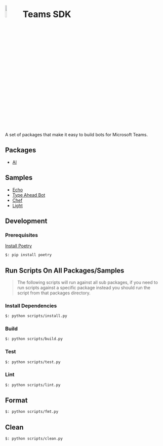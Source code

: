 # <img src="../assets/icon.png" height="10%" width="10%" /> Teams SDK

A set of packages that make it easy to build bots for Microsoft Teams.

## Packages

- [AI](./packages/ai/)

## Samples

- [Echo](./samples/01.messaging.a.echoBot/)
- [Type Ahead Bot](./samples/03.adaptiveCards.a.typeAheadBot/)
- [Chef](./samples/04.ai.a.teamsChefBot/)
- [Light](./samples/04.ai.c.actionMapping.lightBot/)

## Development

### Prerequisites

[Install Poetry](https://python-poetry.org/docs/)

```bash
$: pip install poetry
```

## Run Scripts On All Packages/Samples

> The following scripts will run against all sub packages, if you need to run scripts against
a specific package instead you should run the script from that packages directory.

### Install Dependencies

```bash
$: python scripts/install.py
```

### Build

```bash
$: python scripts/build.py
```

### Test

```bash
$: python scripts/test.py
```

### Lint

```bash
$: python scripts/lint.py
```

## Format

```bash
$: python scripts/fmt.py
```

## Clean

```bash
$: python scripts/clean.py
```
